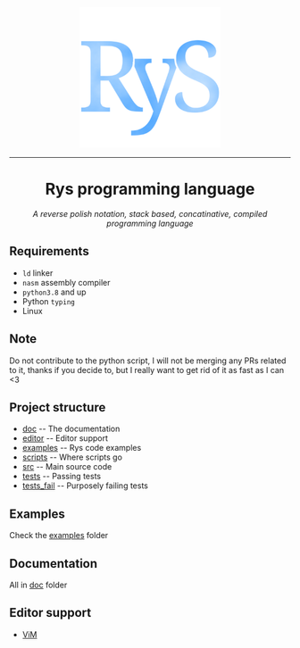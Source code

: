 <p align="center">
    <img src="logo/rys.png" alt="rys logo" width="50%"/>
</p>

---

<h1 align="center">Rys programming language</h1>

<p align="center">
    <i>A reverse polish notation, stack based, concatinative, compiled programming language</i>
</p>

## Requirements

-   `ld` linker
-   `nasm` assembly compiler
-   `python3.8` and up
-   Python `typing`
-   Linux

## Note

Do not contribute to the python script, I will not be merging
any PRs related to it, thanks if you decide to, but I really
want to get rid of it as fast as I can <3

## Project structure

-   [doc](/doc) -- The documentation
-   [editor](/editor) -- Editor support
-   [examples](/examples) -- Rys code examples
-   [scripts](/scrips) -- Where scripts go
-   [src](/src) -- Main source code
-   [tests](/tests) -- Passing tests
-   [tests_fail](/tests_fail) -- Purposely failing tests

## Examples

Check the [examples](/examples) folder

## Documentation

All in [doc](/doc) folder

## Editor support

-   [ViM](/editor/rys.vim)
